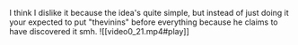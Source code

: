 I think I dislike it because the idea's quite simple, but instead of just doing it your expected to put "thevinins" before everything because he claims to have discovered it smh.
![[video0_21.mp4#play]]